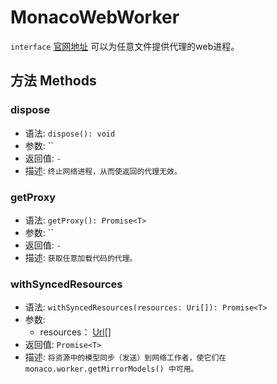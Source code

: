 # MonacoWebWorker
`interface` [官网地址](https://microsoft.github.io/monaco-editor/docs.html#interfaces/editor.MonacoWebWorker.html)
可以为任意文件提供代理的web进程。
## 方法 Methods
### dispose
+ 语法: `dispose(): void`
+ 参数: ``
+ 返回值: `-`
+ 描述: `终止网络进程，从而使返回的代理无效。`

### getProxy
+ 语法: `getProxy(): Promise<T>`
+ 参数: ``
+ 返回值: `-`
+ 描述: `获取任意加载代码的代理。`


### withSyncedResources
+ 语法: `withSyncedResources(resources: Uri[]): Promise<T>`
+ 参数: 
  + resources： [Url](../../global/classes/Url.md)[]
+ 返回值: `Promise<T>`
+ 描述: `将资源中的模型同步（发送）到网络工作者，使它们在 monaco.worker.getMirrorModels() 中可用。`